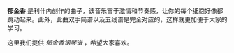 

**郁金香**
是利什内创作的曲子，该音乐富于激情和节奏感，让你的每个细胞好像都跳动起来。此外，此曲双手简谱以及五线谱是完全对应的，这样就更加便于大家的学习。

  
这里我们提供 _郁金香钢琴谱_ ，希望大家喜欢。

